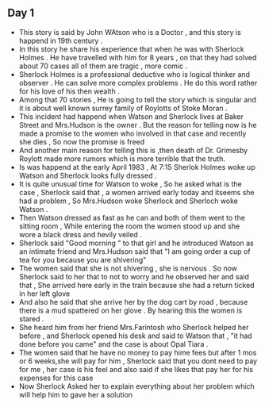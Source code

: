 ## Day 1
* This story is said by John WAtson who is a Doctor , and this story is happend in 19th century . 
* In this story he share his experience that when he was with Sherlock Holmes . He have travelled with him for 8 years , on that they had solved about 70 cases all of them are tragic , more comic .
* Sherlock Holmes is a professional deductive who is logical thinker  and observer . He can solve more complex problems . He do this word rather for his love of his then wealth .
* Among that 70 stories , He is going to tell the story which is singular and it is about well known surrey family of Roylotts of Stoke Moran .
* This incident had happend when Watson and Sherlock lives at Baker Street and Mrs.Hudson is the owner . But the reason for telling now is he made a promise to the women who involved in that case and recently she dies , So now the promise is freed 
* And another main reason for telling this is ,then death of Dr. Grimesby Roylott made more rumors which is more terrible that the truth.
* Is was happend at the early April 1983 , At 7:15 Sherlok Holmes woke up Watson and Sherlock looks fully dressed .
* It is quite unusual time for Watson to woke , So he asked what is the case , Sherlock said that , a women arrived early today and itseems she had a problem , So Mrs.Hudson woke Sherlock and Sherloch woke Watson .
* Then Watson dressed as fast as he can and both of them went to the sitting room , While entering the room the women stood up and she wore a black dress and hevily veiled .
* Sherlock said "Good morning " to that girl and he introduced Watson as an intimate friend and Mrs.Hudson said that "I am going order a cup of tea for you because you are shivering"
* The women said that she is not shivering , she is nervous . So now Sherlock said to her that to not to worry and he observed her and said that , She arrived here early in the train because she had a return ticked in her left glove
* And also he said that she arrive her by the dog cart by road , because there is a mud spattered on her glove . By hearing this the women is stared .
* She heard him from her friend Mrs.Farintosh who Sherlock helped her before , and Sherlock opened his desk and said to Watson that , "it had done before you came" and the case is about Opal Tiara .
* The women said that he have no money to pay hime fees but after 1 mos or 6 weeks,she will pay for him , Sherlock said that you dont need to pay for me , her case is his feel and also said if she likes that pay her for his expenses for this case
* Now Sherlock Asked her to explain everything about her problem which will help him to gave her a solution